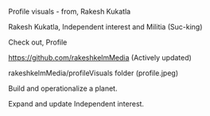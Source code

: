 
Profile visuals - from, Rakesh Kukatla

Rakesh Kukatla, Independent interest and Militia (Suc-king)

Check out, Profile

https://github.com/rakeshkelmMedia (Actively updated)

rakeshkelmMedia/profileVisuals folder (profile.jpeg)

Build and operationalize a planet.

Expand and update Independent interest.
